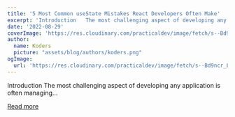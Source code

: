 ```yaml
---
title: '5 Most Common useState Mistakes React Developers Often Make'
excerpt: 'Introduction   The most challenging aspect of developing any application is often managing...'
date: '2022-08-29'
coverImage: 'https://res.cloudinary.com/practicaldev/image/fetch/s--Bd9ncr_L--/c_imagga_scale,f_auto,fl_progressive,h_420,q_auto,w_1000/https://dev-to-uploads.s3.amazonaws.com/uploads/articles/8hwypzqq79uayyyj6ff9.png'
author:
  name: Koders
  picture: "assets/blog/authors/koders.png"
ogImage:
  url: 'https://res.cloudinary.com/practicaldev/image/fetch/s--Bd9ncr_L--/c_imagga_scale,f_auto,fl_progressive,h_420,q_auto,w_1000/https://dev-to-uploads.s3.amazonaws.com/uploads/articles/8hwypzqq79uayyyj6ff9.png'
---
```


Introduction   The most challenging aspect of developing any application is often managing...

[Read more](https://dev.to/refine/5-most-common-usestate-mistakes-react-developers-often-make-3aig)
